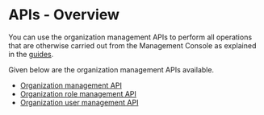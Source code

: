 # APIs - Overview

You can use the organization management APIs to perform all operations that are otherwise carried out from the Management Console as explained in the [guides](../../guides/guides-overview).

Given below are the organization management APIs available.

-   [Organization management API](../../apis/org-management-api)
-   [Organization role management API](../../apis/org-role-management-api)
-   [Organization user management API](../../apis/org-user-management-api)